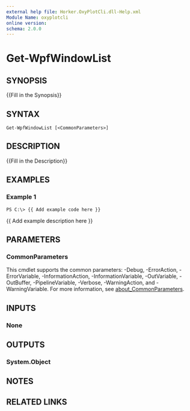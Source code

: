 ```yaml
---
external help file: Horker.OxyPlotCli.dll-Help.xml
Module Name: oxyplotcli
online version:
schema: 2.0.0
---
```


# Get-WpfWindowList

## SYNOPSIS
{{Fill in the Synopsis}}

## SYNTAX

```
Get-WpfWindowList [<CommonParameters>]
```

## DESCRIPTION
{{Fill in the Description}}

## EXAMPLES

### Example 1
```
PS C:\> {{ Add example code here }}
```

{{ Add example description here }}

## PARAMETERS

### CommonParameters
This cmdlet supports the common parameters: -Debug, -ErrorAction, -ErrorVariable, -InformationAction, -InformationVariable, -OutVariable, -OutBuffer, -PipelineVariable, -Verbose, -WarningAction, and -WarningVariable. For more information, see [about_CommonParameters](http://go.microsoft.com/fwlink/?LinkID=113216).

## INPUTS

### None
## OUTPUTS

### System.Object
## NOTES

## RELATED LINKS
